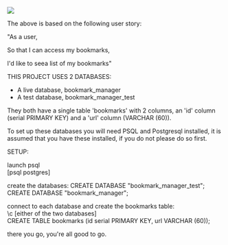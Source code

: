 [![](https://mermaid.ink/img/eyJjb2RlIjoiY2xhc3NEaWFncmFtXG5cbmNsYXNzIEJvb2ttYXJrTWFuYWdlciB7XG4gICtjdXJyZW50X2Jvb2ttYXJrc1xuICArc2hvd19ib29rbWFya3MoKVxufSIsIm1lcm1haWQiOnsidGhlbWUiOiJkZWZhdWx0In0sInVwZGF0ZUVkaXRvciI6ZmFsc2V9)](https://mermaid-js.github.io/mermaid-live-editor/#/edit/eyJjb2RlIjoiY2xhc3NEaWFncmFtXG5cbmNsYXNzIEJvb2ttYXJrTWFuYWdlciB7XG4gICtjdXJyZW50X2Jvb2ttYXJrc1xuICArc2hvd19ib29rbWFya3MoKVxufSIsIm1lcm1haWQiOnsidGhlbWUiOiJkZWZhdWx0In0sInVwZGF0ZUVkaXRvciI6ZmFsc2V9)

The above is based on the following user story:

 "As a user,

So that I can access my bookmarks, 

I'd like to seea list of my bookmarks"



THIS PROJECT USES 2 DATABASES:

 - A live database, bookmark_manager
 - A test database, bookmark_manager_test

 They both have a single table 'bookmarks' with 2 columns, an 'id' column (serial PRIMARY KEY) and a 'url' column (VARCHAR (60)).

To set up these databases you will need PSQL and Postgresql installed, it is assumed that you have these installed, if you do not please do so first.

SETUP:

launch psql<br>
 [psql postgres]

create the databases:
 CREATE DATABASE "bookmark_manager_test";
 CREATE DATABASE "bookmark_manager";

connect to each database and create the bookmarks table:<br>
  \c [either of the two databases]<br>
  CREATE TABLE bookmarks (id serial PRIMARY KEY, url VARCHAR (60));

  there you go, you're all good to go.